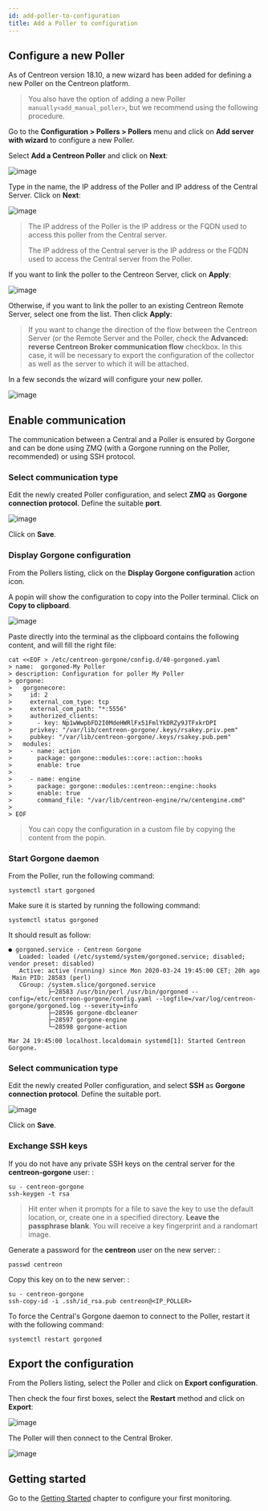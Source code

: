```yaml
---
id: add-poller-to-configuration
title: Add a Poller to configuration
---
```


## Configure a new Poller

As of Centreon version 18.10, a new wizard has been added for defining a new
Poller on the Centreon platform.

> You also have the option of adding a new Poller `manually<add_manual_poller>`,
> but we recommend using the following procedure.

Go to the **Configuration \> Pollers \> Pollers** menu and click on **Add
server with wizard** to configure a new Poller.

Select **Add a Centreon Poller** and click on **Next**:

![image](assets/installation/poller/wizard_add_poller_1.png)

Type in the name, the IP address of the Poller and IP address of the Central
Server. Click on **Next**:

![image](assets/installation/poller/wizard_add_poller_2.png)

> The IP address of the Poller is the IP address or the FQDN used to access this
> poller from the Central server.
>
> The IP address of the Central server is the IP address or the FQDN used to
> access the Central server from the Poller.

If you want to link the poller to the Centreon Server, click on **Apply**:

![image](assets/installation/poller/wizard_add_poller_3.png)

Otherwise, if you want to link the poller to an existing Centreon Remote Server,
select one from the list. Then click **Apply**:

> If you want to change the direction of the flow between the Centreon Server (or
> the Remote Server and the Poller, check the **Advanced: reverse Centreon Broker
> communication flow** checkbox. In this case, it will be necessary to export the
> configuration of the collector as well as the server to which it will be
> attached.

In a few seconds the wizard will configure your new poller.

![image](assets/installation/poller/list-poller-zmq.png)

## Enable communication

The communication between a Central and a Poller is ensured by Gorgone and can
be done using ZMQ (with a Gorgone running on the Poller, recommended) or using
SSH protocol.

<!--DOCUSAURUS_CODE_TABS-->
<!--Using ZMQ (Recommended)-->
### Select communication type

Edit the newly created Poller configuration, and select **ZMQ** as **Gorgone
connection protocol**. Define the suitable **port**.

![image](assets/installation/poller/edit-poller-zmq.png)

Click on **Save**.

### Display Gorgone configuration

From the Pollers listing, click on the **Display Gorgone configuration** action
icon.

A popin will show the configuration to copy into the Poller terminal. Click on
**Copy to clipboard**.

![image](assets/installation/poller/display-gorgone-config.png)

Paste directly into the terminal as the clipboard contains the following
content, and will fill the right file:

```shell
cat <<EOF > /etc/centreon-gorgone/config.d/40-gorgoned.yaml
> name:  gorgoned-My Poller
> description: Configuration for poller My Poller
> gorgone:
>   gorgonecore:
>     id: 2
>     external_com_type: tcp
>     external_com_path: "*:5556"
>     authorized_clients:
>       - key: Np1wWwpbFD2I0MdeHWRlFx51FmlYkDRZy9JTFxkrDPI
>     privkey: "/var/lib/centreon-gorgone/.keys/rsakey.priv.pem"
>     pubkey: "/var/lib/centreon-gorgone/.keys/rsakey.pub.pem"
>   modules:
>     - name: action
>       package: gorgone::modules::core::action::hooks
>       enable: true
>
>     - name: engine
>       package: gorgone::modules::centreon::engine::hooks
>       enable: true
>       command_file: "/var/lib/centreon-engine/rw/centengine.cmd"
>
> EOF
```

> You can copy the configuration in a custom file by copying the content from
> the popin.

### Start Gorgone daemon

From the Poller, run the following command:

```shell
systemctl start gorgoned
```

Make sure it is started by running the following command:

```shell
systemctl status gorgoned
```

It should result as follow:

```shell
● gorgoned.service - Centreon Gorgone
   Loaded: loaded (/etc/systemd/system/gorgoned.service; disabled; vendor preset: disabled)
   Active: active (running) since Mon 2020-03-24 19:45:00 CET; 20h ago
 Main PID: 28583 (perl)
   CGroup: /system.slice/gorgoned.service
           ├─28583 /usr/bin/perl /usr/bin/gorgoned --config=/etc/centreon-gorgone/config.yaml --logfile=/var/log/centreon-gorgone/gorgoned.log --severity=info
           ├─28596 gorgone-dbcleaner
           ├─28597 gorgone-engine
           └─28598 gorgone-action

Mar 24 19:45:00 localhost.localdomain systemd[1]: Started Centreon Gorgone.
```
<!--Using SSH-->
### Select communication type

Edit the newly created Poller configuration, and select **SSH** as **Gorgone
connection protocol**. Define the suitable port.

![image](assets/installation/poller/edit-poller-ssh.png)

Click on **Save**.

### Exchange SSH keys

If you do not have any private SSH keys on the central server for the
**centreon-gorgone** user: :

```shell
su - centreon-gorgone
ssh-keygen -t rsa
```

> Hit enter when it prompts for a file to save the key to use the default
> location, or, create one in a specified directory. **Leave the passphrase
> blank**. You will receive a key fingerprint and a randomart image.

Generate a password for the **centreon** user on the new server: :

```shell
passwd centreon
```

Copy this key on to the new server: :

```shell
su - centreon-gorgone
ssh-copy-id -i .ssh/id_rsa.pub centreon@<IP_POLLER>
```
<!--END_DOCUSAURUS_CODE_TABS-->

To force the Central's Gorgone daemon to connect to the Poller, restart it with
the following command:

```shell
systemctl restart gorgoned
```

## Export the configuration

From the Pollers listing, select the Poller and click on **Export
configuration**.

Then check the four first boxes, select the **Restart** method and click on
**Export**:

![image](assets/installation/poller/generate-config.png)

The Poller will then connect to the Central Broker.

![image](assets/installation/poller/list-poller-zmq-started.png)

## Getting started

Go to the [Getting Started](../tutorials/first-steps.html) chapter to configure your first monitoring.

